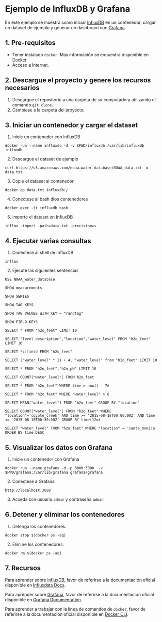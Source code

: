 # Ejemplo de InfluxDB y Grafana

En este ejemplo se muestra como iniciar [InfluxDB](https://www.influxdata.com/time-series-platform/influxdb/) en un contenedor, cargar un dataset de ejemplo y generar un dashboard con [Grafana](https://grafana.com/).


## 1. Pre-requisitos

* Tener instalado `docker`. Mas información se encuentra disponible en [Docker](https://www.docker.com/community-edition).
* Acceso a Internet.


## 2. Descargue el proyecto y genere los recursos necesarios

1. Descargue el repositorio a una carpeta de su computadora utilizando el comando `git clone`.
2. Cámbiese a la carpeta del proyecto.


## 3. Iniciar un contenedor y cargar el dataset

1. Inicie un contenedor con InfluxDB

`docker run --name influxdb -d -v $PWD/influxdb:/var/lib/influxdb influxdb`

2. Descargue el dataset de ejemplo

`curl https://s3.amazonaws.com/noaa.water-database/NOAA_data.txt -o data.txt`

3. Copie el dataset al contenedor

`docker cp data.txt influxdb:/`

4. Conéctese al bash dlos contenedores

`docker exec -it influxdb bash`

5. Importe el dataset en InfluxDB

`influx -import -path=data.txt -precision=s`

## 4. Ejecutar varias consultas

1. Conéctese al shell de InfluxDB

`influx`

2. Ejecute las siguientes sentencias

`USE NOAA_water_database`

`SHOW measurements`

`SHOW SERIES`

`SHOW TAG KEYS`

`SHOW TAG VALUES WITH KEY = "randtag"`

`SHOW FIELD KEYS`

`SELECT * FROM "h2o_feet" LIMIT 10`

`SELECT "level description","location","water_level" FROM "h2o_feet" LIMIT 10`

`SELECT *::field FROM "h2o_feet"`

`SELECT ("water_level" * 2) + 4, "water_level" from "h2o_feet" LIMIT 10`

`SELECT * FROM "h2o_feet","h2o_pH" LIMIT 10`

`SELECT COUNT("water_level") FROM h2o_feet`

`SELECT * FROM "h2o_feet" WHERE time > now() - 7d`

`SELECT * FROM "h2o_feet" WHERE "water_level" > 8`

`SELECT MEAN("water_level") FROM "h2o_feet" GROUP BY "location"`

`SELECT COUNT("water_level") FROM "h2o_feet" WHERE "location"='coyote_creek' AND time >= '2015-08-18T00:00:00Z' AND time <= '2015-08-18T00:30:00Z' GROUP BY time(12m)`

`SELECT "water_level" FROM "h2o_feet" WHERE "location" = 'santa_monica' ORDER BY time DESC`

## 5. Visualizar los datos con Grafana

1. Inicie un contenedor con Grafana

`docker run --name grafana -d -p 3000:3000  -v $PWD/grafana:/var/lib/grafana grafana/grafana`

2. Conéctese a Grafana

`http://localhost:3000`

3. Acceda con usuario `admin` y contraseña `admin`


## 6. Detener y eliminar los contenedores

1. Detenga los contenedores:

`docker stop $(docker ps -aq)`

2. Elimine los contenedores:

`docker rm $(docker ps -aq)`


## 7. Recursos

Para aprender sobre [InfluxDB](https://www.influxdata.com/time-series-platform/influxdb/), favor de referirse a la documentación oficial disponible en [Influxdata Docs](https://www.influxdata.com/time-series-platform/influxdb/).

Para aprender sobre [Grafana](https://grafana.com/), favor de referirse a la documentación oficial disponible en [Grafana Documentation](http://docs.grafana.org/).

Para aprender a trabajar con la línea de comandos de `docker`, favor de referirse a la documentación oficial disponible en [Docker CLI](https://docs.docker.com/engine/reference/commandline/cli/).
